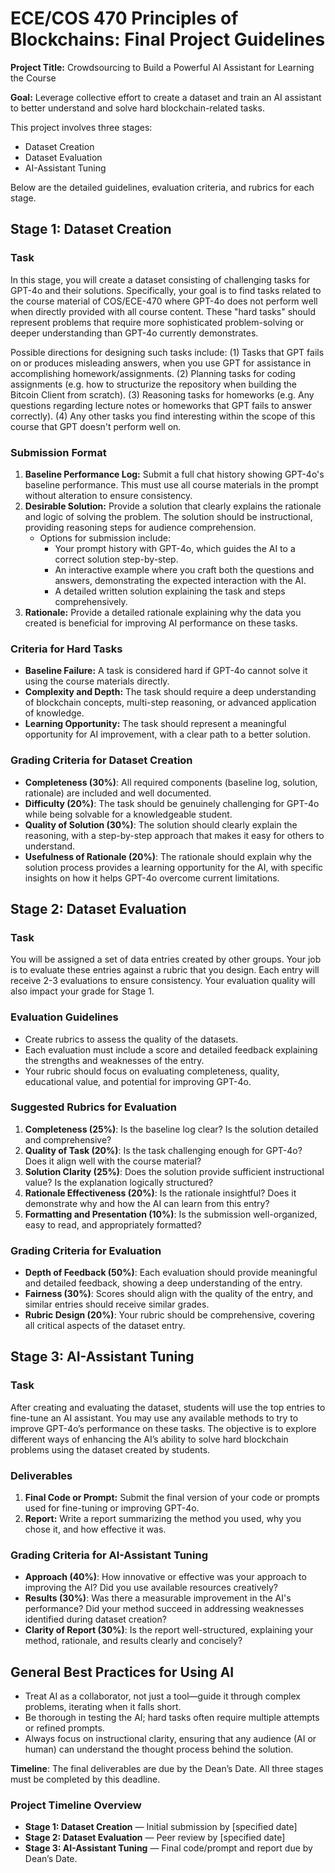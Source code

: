 # ECE/COS 470 Principles of Blockchains: Final Project Guidelines

**Project Title:** Crowdsourcing to Build a Powerful AI Assistant for Learning the Course

**Goal:** Leverage collective effort to create a dataset and train an AI assistant to better understand and solve hard blockchain-related tasks.

This project involves three stages: 
- Dataset Creation
- Dataset Evaluation
- AI-Assistant Tuning

Below are the detailed guidelines, evaluation criteria, and rubrics for each stage.

## **Stage 1: Dataset Creation**

### **Task**
In this stage, you will create a dataset consisting of challenging tasks for GPT-4o and their solutions. Specifically, your goal is to find tasks related to the course material of COS/ECE-470 where GPT-4o does not perform well when directly provided with all course content. These "hard tasks" should represent problems that require more sophisticated problem-solving or deeper understanding than GPT-4o currently demonstrates. 

Possible directions for designing such tasks include:
(1) Tasks that GPT fails on or produces misleading answers, when you use GPT for assistance in accomplishing homework/assignments.
(2) Planning tasks for coding assignments (e.g. how to structurize the repository when building the Bitcoin Client from scratch).
(3) Reasoning tasks for homeworks (e.g. Any questions regarding lecture notes or homeworks that GPT fails to answer correctly). 
(4) Any other tasks you find interesting within the scope of this course that GPT doesn't perform well on. 

### **Submission Format**
1. **Baseline Performance Log:** Submit a full chat history showing GPT-4o's baseline performance. This must use all course materials in the prompt without alteration to ensure consistency.
2. **Desirable Solution:** Provide a solution that clearly explains the rationale and logic of solving the problem. The solution should be instructional, providing reasoning steps for audience comprehension.
   - Options for submission include:
     - Your prompt history with GPT-4o, which guides the AI to a correct solution step-by-step.
     - An interactive example where you craft both the questions and answers, demonstrating the expected interaction with the AI.
     - A detailed written solution explaining the task and steps comprehensively.
3. **Rationale:** Provide a detailed rationale explaining why the data you created is beneficial for improving AI performance on these tasks.

### **Criteria for Hard Tasks**
- **Baseline Failure:** A task is considered hard if GPT-4o cannot solve it using the course materials directly.
- **Complexity and Depth:** The task should require a deep understanding of blockchain concepts, multi-step reasoning, or advanced application of knowledge.
- **Learning Opportunity:** The task should represent a meaningful opportunity for AI improvement, with a clear path to a better solution.

### **Grading Criteria for Dataset Creation**
- **Completeness (30%)**: All required components (baseline log, solution, rationale) are included and well documented.
- **Difficulty (20%)**: The task should be genuinely challenging for GPT-4o while being solvable for a knowledgeable student.
- **Quality of Solution (30%)**: The solution should clearly explain the reasoning, with a step-by-step approach that makes it easy for others to understand.
- **Usefulness of Rationale (20%)**: The rationale should explain why the solution process provides a learning opportunity for the AI, with specific insights on how it helps GPT-4o overcome current limitations.

## **Stage 2: Dataset Evaluation**

### **Task**
You will be assigned a set of data entries created by other groups. Your job is to evaluate these entries against a rubric that you design. Each entry will receive 2-3 evaluations to ensure consistency. Your evaluation quality will also impact your grade for Stage 1.

### **Evaluation Guidelines**
- Create rubrics to assess the quality of the datasets.
- Each evaluation must include a score and detailed feedback explaining the strengths and weaknesses of the entry.
- Your rubric should focus on evaluating completeness, quality, educational value, and potential for improving GPT-4o.

### **Suggested Rubrics for Evaluation**
1. **Completeness (25%)**: Is the baseline log clear? Is the solution detailed and comprehensive?
2. **Quality of Task (20%)**: Is the task challenging enough for GPT-4o? Does it align well with the course material?
3. **Solution Clarity (25%)**: Does the solution provide sufficient instructional value? Is the explanation logically structured?
4. **Rationale Effectiveness (20%)**: Is the rationale insightful? Does it demonstrate why and how the AI can learn from this entry?
5. **Formatting and Presentation (10%)**: Is the submission well-organized, easy to read, and appropriately formatted?

### **Grading Criteria for Evaluation**
- **Depth of Feedback (50%)**: Each evaluation should provide meaningful and detailed feedback, showing a deep understanding of the entry.
- **Fairness (30%)**: Scores should align with the quality of the entry, and similar entries should receive similar grades.
- **Rubric Design (20%)**: Your rubric should be comprehensive, covering all critical aspects of the dataset entry.

## **Stage 3: AI-Assistant Tuning**

### **Task**
After creating and evaluating the dataset, students will use the top entries to fine-tune an AI assistant. You may use any available methods to try to improve GPT-4o’s performance on these tasks. The objective is to explore different ways of enhancing the AI’s ability to solve hard blockchain problems using the dataset created by students.

### **Deliverables**
1. **Final Code or Prompt:** Submit the final version of your code or prompts used for fine-tuning or improving GPT-4o.
2. **Report:** Write a report summarizing the method you used, why you chose it, and how effective it was.

### **Grading Criteria for AI-Assistant Tuning**
- **Approach (40%)**: How innovative or effective was your approach to improving the AI? Did you use available resources creatively?
- **Results (30%)**: Was there a measurable improvement in the AI's performance? Did your method succeed in addressing weaknesses identified during dataset creation?
- **Clarity of Report (30%)**: Is the report well-structured, explaining your method, rationale, and results clearly and concisely?

## **General Best Practices for Using AI**
- Treat AI as a collaborator, not just a tool—guide it through complex problems, iterating when it falls short.
- Be thorough in testing the AI; hard tasks often require multiple attempts or refined prompts.
- Always focus on instructional clarity, ensuring that any audience (AI or human) can understand the thought process behind the solution.

**Timeline**: The final deliverables are due by the Dean’s Date. All three stages must be completed by this deadline.

### **Project Timeline Overview**
- **Stage 1: Dataset Creation** — Initial submission by [specified date]
- **Stage 2: Dataset Evaluation** — Peer review by [specified date]
- **Stage 3: AI-Assistant Tuning** — Final code/prompt and report due by Dean’s Date.
